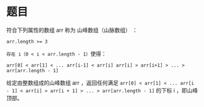 # 题目

符合下列属性的数组 arr 称为 山峰数组（山脉数组） ：

`arr.length >= 3`

`存在 i（0 < i < arr.length - 1）`使得：

`arr[0] < arr[1] < ... arr[i-1] < arr[i]
arr[i] > arr[i+1] > ... > arr[arr.length - 1]`


给定由整数组成的山峰数组 arr ，返回任何满足 `arr[0] < arr[1] < ... arr[i - 1] < arr[i] > arr[i + 1] > ... > arr[arr.length - 1]` 的下标 i ，即山峰顶部。

